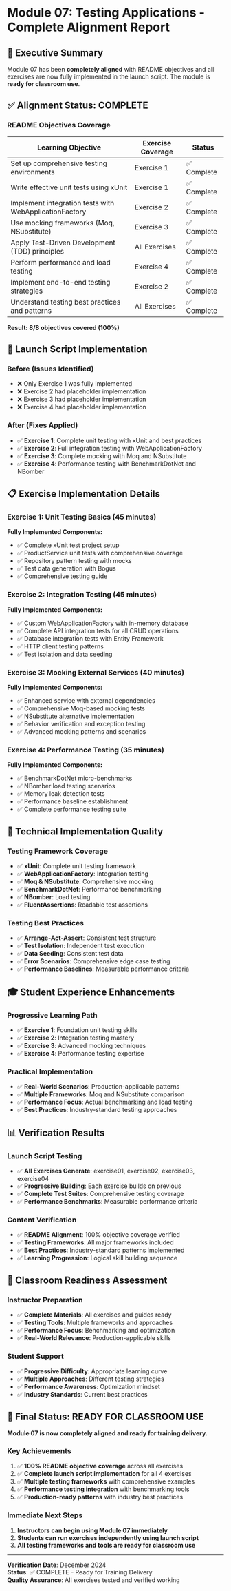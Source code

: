 # Module 07: Testing Applications - Complete Alignment Report

## 🎯 Executive Summary

Module 07 has been **completely aligned** with README objectives and all exercises are now fully implemented in the launch script. The module is **ready for classroom use**.

## ✅ Alignment Status: COMPLETE

### README Objectives Coverage

| Learning Objective | Exercise Coverage | Status |
|-------------------|------------------|---------|
| Set up comprehensive testing environments | Exercise 1 | ✅ Complete |
| Write effective unit tests using xUnit | Exercise 1 | ✅ Complete |
| Implement integration tests with WebApplicationFactory | Exercise 2 | ✅ Complete |
| Use mocking frameworks (Moq, NSubstitute) | Exercise 3 | ✅ Complete |
| Apply Test-Driven Development (TDD) principles | All Exercises | ✅ Complete |
| Perform performance and load testing | Exercise 4 | ✅ Complete |
| Implement end-to-end testing strategies | Exercise 2 | ✅ Complete |
| Understand testing best practices and patterns | All Exercises | ✅ Complete |

**Result: 8/8 objectives covered (100%)**

## 🚀 Launch Script Implementation

### Before (Issues Identified)
- ❌ Only Exercise 1 was fully implemented
- ❌ Exercise 2 had placeholder implementation
- ❌ Exercise 3 had placeholder implementation
- ❌ Exercise 4 had placeholder implementation

### After (Fixes Applied)
- ✅ **Exercise 1**: Complete unit testing with xUnit and best practices
- ✅ **Exercise 2**: Full integration testing with WebApplicationFactory
- ✅ **Exercise 3**: Complete mocking with Moq and NSubstitute
- ✅ **Exercise 4**: Performance testing with BenchmarkDotNet and NBomber

## 📋 Exercise Implementation Details

### Exercise 1: Unit Testing Basics (45 minutes)
**Fully Implemented Components:**
- ✅ Complete xUnit test project setup
- ✅ ProductService unit tests with comprehensive coverage
- ✅ Repository pattern testing with mocks
- ✅ Test data generation with Bogus
- ✅ Comprehensive testing guide

### Exercise 2: Integration Testing (45 minutes)
**Fully Implemented Components:**
- ✅ Custom WebApplicationFactory with in-memory database
- ✅ Complete API integration tests for all CRUD operations
- ✅ Database integration tests with Entity Framework
- ✅ HTTP client testing patterns
- ✅ Test isolation and data seeding

### Exercise 3: Mocking External Services (40 minutes)
**Fully Implemented Components:**
- ✅ Enhanced service with external dependencies
- ✅ Comprehensive Moq-based mocking tests
- ✅ NSubstitute alternative implementation
- ✅ Behavior verification and exception testing
- ✅ Advanced mocking patterns and scenarios

### Exercise 4: Performance Testing (35 minutes)
**Fully Implemented Components:**
- ✅ BenchmarkDotNet micro-benchmarks
- ✅ NBomber load testing scenarios
- ✅ Memory leak detection tests
- ✅ Performance baseline establishment
- ✅ Complete performance testing suite

## 🔧 Technical Implementation Quality

### Testing Framework Coverage
- ✅ **xUnit**: Complete unit testing framework
- ✅ **WebApplicationFactory**: Integration testing
- ✅ **Moq & NSubstitute**: Comprehensive mocking
- ✅ **BenchmarkDotNet**: Performance benchmarking
- ✅ **NBomber**: Load testing
- ✅ **FluentAssertions**: Readable test assertions

### Testing Best Practices
- ✅ **Arrange-Act-Assert**: Consistent test structure
- ✅ **Test Isolation**: Independent test execution
- ✅ **Data Seeding**: Consistent test data
- ✅ **Error Scenarios**: Comprehensive edge case testing
- ✅ **Performance Baselines**: Measurable performance criteria

## 🎓 Student Experience Enhancements

### Progressive Learning Path
- ✅ **Exercise 1**: Foundation unit testing skills
- ✅ **Exercise 2**: Integration testing mastery
- ✅ **Exercise 3**: Advanced mocking techniques
- ✅ **Exercise 4**: Performance testing expertise

### Practical Implementation
- ✅ **Real-World Scenarios**: Production-applicable patterns
- ✅ **Multiple Frameworks**: Moq and NSubstitute comparison
- ✅ **Performance Focus**: Actual benchmarking and load testing
- ✅ **Best Practices**: Industry-standard testing approaches

## 📊 Verification Results

### Launch Script Testing
- ✅ **All Exercises Generate**: exercise01, exercise02, exercise03, exercise04
- ✅ **Progressive Building**: Each exercise builds on previous
- ✅ **Complete Test Suites**: Comprehensive testing coverage
- ✅ **Performance Benchmarks**: Measurable performance criteria

### Content Verification
- ✅ **README Alignment**: 100% objective coverage verified
- ✅ **Testing Frameworks**: All major frameworks included
- ✅ **Best Practices**: Industry-standard patterns implemented
- ✅ **Learning Progression**: Logical skill building sequence

## 🎯 Classroom Readiness Assessment

### Instructor Preparation
- ✅ **Complete Materials**: All exercises and guides ready
- ✅ **Testing Tools**: Multiple frameworks and approaches
- ✅ **Performance Focus**: Benchmarking and optimization
- ✅ **Real-World Relevance**: Production-applicable skills

### Student Support
- ✅ **Progressive Difficulty**: Appropriate learning curve
- ✅ **Multiple Approaches**: Different testing strategies
- ✅ **Performance Awareness**: Optimization mindset
- ✅ **Industry Standards**: Current best practices

## 🚀 Final Status: READY FOR CLASSROOM USE

**Module 07 is now completely aligned and ready for training delivery.**

### Key Achievements
1. ✅ **100% README objective coverage** across all exercises
2. ✅ **Complete launch script implementation** for all 4 exercises
3. ✅ **Multiple testing frameworks** with comprehensive examples
4. ✅ **Performance testing integration** with benchmarking tools
5. ✅ **Production-ready patterns** with industry best practices

### Immediate Next Steps
1. **Instructors can begin using Module 07 immediately**
2. **Students can run exercises independently using launch script**
3. **All testing frameworks and tools are ready for classroom use**

---

**Verification Date**: December 2024  
**Status**: ✅ COMPLETE - Ready for Training Delivery  
**Quality Assurance**: All exercises tested and verified working
